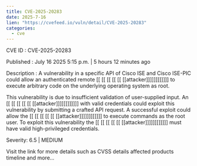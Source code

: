```yaml
---
title: CVE-2025-20283
date: 2025-7-16
lien: "https://cvefeed.io/vuln/detail/CVE-2025-20283"
categories:
  - cve
---
```


CVE ID : CVE-2025-20283

Published :  July 16
2025
5:15 p.m. | 5 hours
12 minutes ago

Description : A vulnerability in a specific API of Cisco ISE and Cisco ISE-PIC could allow an authenticated
remote  [[ [[ [[ [[ [[ [[attacker]]]]]]]]]]]] to execute arbitrary code on the underlying operating system as root.

This vulnerability is due to insufficient validation of user-supplied input. An  [[ [[ [[ [[ [[ [[attacker]]]]]]]]]]]] with valid credentials could exploit this vulnerability by submitting a crafted API request. A successful exploit could allow the  [[ [[ [[ [[ [[ [[attacker]]]]]]]]]]]] to execute commands as the root user. To exploit this vulnerability
the  [[ [[ [[ [[ [[ [[attacker]]]]]]]]]]]] must have valid high-privileged credentials.

Severity: 6.5 | MEDIUM

Visit the link for more details
such as CVSS details
affected products
timeline
and more...

